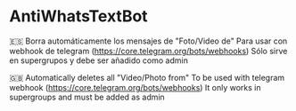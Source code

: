 # AntiWhatsTextBot

🇪🇸 Borra automáticamente los mensajes de "Foto/Video de"
Para usar con webhook de telegram (https://core.telegram.org/bots/webhooks)
Sólo sirve en supergrupos y debe ser añadido como admin

🇬🇧 Automatically deletes all "Video/Photo from"
To be used with telegram webhook (https://core.telegram.org/bots/webhooks)
It only works in supergroups and must be added as admin
